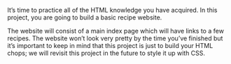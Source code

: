 It’s time to practice all of the HTML knowledge you have acquired. In this project, you are going to build a basic recipe website.

The website will consist of a main index page which will have links to a few recipes. The website won’t look very pretty by the time you’ve finished but it’s important to keep in mind that this project is just to build your HTML chops; we will revisit this project in the future to style it up with CSS.
